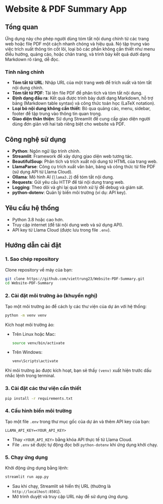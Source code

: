 
# Website & PDF Summary App

## Tổng quan

Ứng dụng này cho phép người dùng tóm tắt nội dung chính từ các trang web hoặc file PDF một cách nhanh chóng và hiệu quả. Nó tập trung vào việc trích xuất thông tin cốt lõi, loại bỏ các phần không cần thiết như menu điều hướng, quảng cáo, hoặc chân trang, và trình bày kết quả dưới dạng Markdown rõ ràng, dễ đọc.

### Tính năng chính
- **Tóm tắt từ URL**: Nhập URL của một trang web để trích xuất và tóm tắt nội dung chính.
- **Tóm tắt từ PDF**: Tải lên file PDF để phân tích và tóm tắt nội dung.
- **Định dạng đầu ra**: Kết quả được trình bày dưới dạng Markdown, hỗ trợ bảng (Markdown table syntax) và công thức toán học (LaTeX notation).
- **Loại bỏ nội dung không cần thiết**: Bỏ qua quảng cáo, menu, sidebar, footer để tập trung vào thông tin quan trọng.
- **Giao diện thân thiện**: Sử dụng Streamlit để cung cấp giao diện người dùng đơn giản với hai tab riêng biệt cho website và PDF.

## Công nghệ sử dụng
- **Python**: Ngôn ngữ lập trình chính.
- **Streamlit**: Framework để xây dựng giao diện web tương tác.
- **BeautifulSoup**: Phân tích và trích xuất nội dung từ HTML của trang web.
- **LlamaParse**: Công cụ trích xuất văn bản, bảng và công thức từ file PDF (sử dụng API từ Llama Cloud).
- **Ollama**: Mô hình AI (`llama3.2`) để tóm tắt nội dung.
- **Requests**: Gửi yêu cầu HTTP để tải nội dung trang web.
- **Logging**: Theo dõi và ghi lại quá trình xử lý để debug và giám sát.
- **python-dotenv**: Quản lý biến môi trường (ví dụ: API key).

## Yêu cầu hệ thống
- Python 3.8 hoặc cao hơn.
- Truy cập internet (để tải nội dung web và sử dụng API).
- API key từ Llama Cloud (được lưu trong file `.env`).

## Hướng dẫn cài đặt

### 1. Sao chép repository
Clone repository về máy của bạn:
```bash
git clone https://github.com/viettrung23/Website-PDF-Summary.git
cd Website-PDF-Summary
```

### 2. Cài đặt môi trường ảo (khuyến nghị)
Tạo một môi trường ảo để cách ly các thư viện của dự án với hệ thống:
```bash
python -m venv venv
```
Kích hoạt môi trường ảo:
- Trên Linux hoặc Mac:
  ```bash
  source venv/bin/activate
  ```
- Trên Windows:
  ```bash
  venv\Scripts\activate
  ```
Khi môi trường ảo được kích hoạt, bạn sẽ thấy `(venv)` xuất hiện trước dấu nhắc lệnh trong terminal.

### 3. Cài đặt các thư viện cần thiết
```bash
pip install -r requirements.txt
```

### 4. Cấu hình biến môi trường
Tạo một file `.env` trong thư mục gốc của dự án và thêm API key của bạn:
```
LLAMA_API_KEY=<YOUR_API_KEY>
```
- Thay `<YOUR_API_KEY>` bằng khóa API thực tế từ Llama Cloud.
- File `.env` sẽ được tự động đọc bởi `python-dotenv` khi ứng dụng khởi chạy.

### 5. Chạy ứng dụng
Khởi động ứng dụng bằng lệnh:
```bash
streamlit run app.py
```
- Sau khi chạy, Streamlit sẽ hiển thị URL (thường là `http://localhost:8501`).
- Mở trình duyệt và truy cập URL này để sử dụng ứng dụng.
